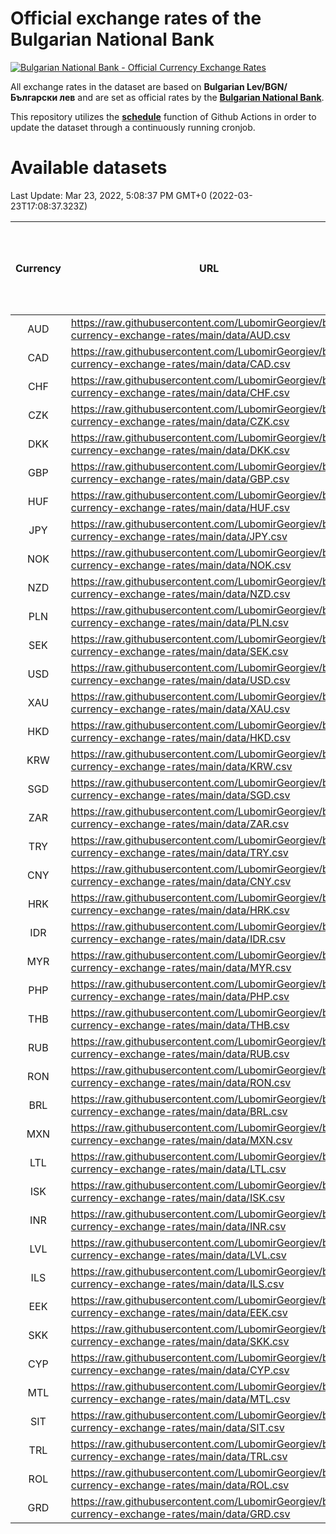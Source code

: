 # Official exchange rates of the Bulgarian National Bank

[![Bulgarian National Bank - Official Currency Exchange Rates](https://github.com/LubomirGeorgiev/bnb-currency-exchange-rates/actions/workflows/update-rates.yml/badge.svg?branch=main)](https://github.com/LubomirGeorgiev/bnb-currency-exchange-rates/actions/workflows/update-rates.yml)

All exchange rates in the dataset are based on **Bulgarian Lev/BGN/Български лев** and are set as official rates by the [**Bulgarian National Bank**](https://www.bnb.bg/Statistics/StExternalSector/StExchangeRates/StERForeignCurrencies/index.htm?toLang=_EN).

This repository utilizes the [**schedule**](https://docs.github.com/en/actions/reference/events-that-trigger-workflows) function of Github Actions in order to update the dataset through a continuously running cronjob.

# Available datasets

<!-- START LINKS (DO NOT EVER FU*ING DELETE THIS COMMENT FOR THE LOVE OF YOUR LIFE!!! IF YOU ARE CURIOS HOW IT WORKS, YOU CAN HAVE A LOOK AT ./src/updateReadme.ts) -->

Last Update: Mar 23, 2022, 5:08:37 PM GMT+0 (2022-03-23T17:08:37.323Z)

| Currency | URL                                                                                             | Number of records | Number of missing days that were filled in |
| :------: | ----------------------------------------------------------------------------------------------- | :---------------: | :----------------------------------------: |
|   AUD    | https://raw.githubusercontent.com/LubomirGeorgiev/bnb-currency-exchange-rates/main/data/AUD.csv |       8197        |                    2523                    |
|   CAD    | https://raw.githubusercontent.com/LubomirGeorgiev/bnb-currency-exchange-rates/main/data/CAD.csv |       8197        |                    2523                    |
|   CHF    | https://raw.githubusercontent.com/LubomirGeorgiev/bnb-currency-exchange-rates/main/data/CHF.csv |       8197        |                    2523                    |
|   CZK    | https://raw.githubusercontent.com/LubomirGeorgiev/bnb-currency-exchange-rates/main/data/CZK.csv |       8197        |                    2523                    |
|   DKK    | https://raw.githubusercontent.com/LubomirGeorgiev/bnb-currency-exchange-rates/main/data/DKK.csv |       8197        |                    2523                    |
|   GBP    | https://raw.githubusercontent.com/LubomirGeorgiev/bnb-currency-exchange-rates/main/data/GBP.csv |       8197        |                    2523                    |
|   HUF    | https://raw.githubusercontent.com/LubomirGeorgiev/bnb-currency-exchange-rates/main/data/HUF.csv |       8197        |                    2523                    |
|   JPY    | https://raw.githubusercontent.com/LubomirGeorgiev/bnb-currency-exchange-rates/main/data/JPY.csv |       8197        |                    2523                    |
|   NOK    | https://raw.githubusercontent.com/LubomirGeorgiev/bnb-currency-exchange-rates/main/data/NOK.csv |       8197        |                    2523                    |
|   NZD    | https://raw.githubusercontent.com/LubomirGeorgiev/bnb-currency-exchange-rates/main/data/NZD.csv |       8197        |                    2523                    |
|   PLN    | https://raw.githubusercontent.com/LubomirGeorgiev/bnb-currency-exchange-rates/main/data/PLN.csv |       8197        |                    2523                    |
|   SEK    | https://raw.githubusercontent.com/LubomirGeorgiev/bnb-currency-exchange-rates/main/data/SEK.csv |       8197        |                    2523                    |
|   USD    | https://raw.githubusercontent.com/LubomirGeorgiev/bnb-currency-exchange-rates/main/data/USD.csv |       8197        |                    2523                    |
|   XAU    | https://raw.githubusercontent.com/LubomirGeorgiev/bnb-currency-exchange-rates/main/data/XAU.csv |       8196        |                    2524                    |
|   HKD    | https://raw.githubusercontent.com/LubomirGeorgiev/bnb-currency-exchange-rates/main/data/HKD.csv |       7897        |                    2434                    |
|   KRW    | https://raw.githubusercontent.com/LubomirGeorgiev/bnb-currency-exchange-rates/main/data/KRW.csv |       7897        |                    2434                    |
|   SGD    | https://raw.githubusercontent.com/LubomirGeorgiev/bnb-currency-exchange-rates/main/data/SGD.csv |       7897        |                    2434                    |
|   ZAR    | https://raw.githubusercontent.com/LubomirGeorgiev/bnb-currency-exchange-rates/main/data/ZAR.csv |       7897        |                    2434                    |
|   TRY    | https://raw.githubusercontent.com/LubomirGeorgiev/bnb-currency-exchange-rates/main/data/TRY.csv |       6383        |                    1968                    |
|   CNY    | https://raw.githubusercontent.com/LubomirGeorgiev/bnb-currency-exchange-rates/main/data/CNY.csv |       6265        |                    1934                    |
|   HRK    | https://raw.githubusercontent.com/LubomirGeorgiev/bnb-currency-exchange-rates/main/data/HRK.csv |       6265        |                    1934                    |
|   IDR    | https://raw.githubusercontent.com/LubomirGeorgiev/bnb-currency-exchange-rates/main/data/IDR.csv |       6265        |                    1934                    |
|   MYR    | https://raw.githubusercontent.com/LubomirGeorgiev/bnb-currency-exchange-rates/main/data/MYR.csv |       6265        |                    1934                    |
|   PHP    | https://raw.githubusercontent.com/LubomirGeorgiev/bnb-currency-exchange-rates/main/data/PHP.csv |       6265        |                    1934                    |
|   THB    | https://raw.githubusercontent.com/LubomirGeorgiev/bnb-currency-exchange-rates/main/data/THB.csv |       6265        |                    1934                    |
|   RUB    | https://raw.githubusercontent.com/LubomirGeorgiev/bnb-currency-exchange-rates/main/data/RUB.csv |       6243        |                    1927                    |
|   RON    | https://raw.githubusercontent.com/LubomirGeorgiev/bnb-currency-exchange-rates/main/data/RON.csv |       6206        |                    1916                    |
|   BRL    | https://raw.githubusercontent.com/LubomirGeorgiev/bnb-currency-exchange-rates/main/data/BRL.csv |       5295        |                    1637                    |
|   MXN    | https://raw.githubusercontent.com/LubomirGeorgiev/bnb-currency-exchange-rates/main/data/MXN.csv |       5295        |                    1637                    |
|   LTL    | https://raw.githubusercontent.com/LubomirGeorgiev/bnb-currency-exchange-rates/main/data/LTL.csv |       5142        |                    1571                    |
|   ISK    | https://raw.githubusercontent.com/LubomirGeorgiev/bnb-currency-exchange-rates/main/data/ISK.csv |       5077        |                    1568                    |
|   INR    | https://raw.githubusercontent.com/LubomirGeorgiev/bnb-currency-exchange-rates/main/data/INR.csv |       4926        |                    1521                    |
|   LVL    | https://raw.githubusercontent.com/LubomirGeorgiev/bnb-currency-exchange-rates/main/data/LVL.csv |       4783        |                    1463                    |
|   ILS    | https://raw.githubusercontent.com/LubomirGeorgiev/bnb-currency-exchange-rates/main/data/ILS.csv |       4202        |                    1302                    |
|   EEK    | https://raw.githubusercontent.com/LubomirGeorgiev/bnb-currency-exchange-rates/main/data/EEK.csv |       3992        |                    1218                    |
|   SKK    | https://raw.githubusercontent.com/LubomirGeorgiev/bnb-currency-exchange-rates/main/data/SKK.csv |       2966        |                    908                     |
|   CYP    | https://raw.githubusercontent.com/LubomirGeorgiev/bnb-currency-exchange-rates/main/data/CYP.csv |       2898        |                    882                     |
|   MTL    | https://raw.githubusercontent.com/LubomirGeorgiev/bnb-currency-exchange-rates/main/data/MTL.csv |       2598        |                    793                     |
|   SIT    | https://raw.githubusercontent.com/LubomirGeorgiev/bnb-currency-exchange-rates/main/data/SIT.csv |       2538        |                    774                     |
|   TRL    | https://raw.githubusercontent.com/LubomirGeorgiev/bnb-currency-exchange-rates/main/data/TRL.csv |       1812        |                    553                     |
|   ROL    | https://raw.githubusercontent.com/LubomirGeorgiev/bnb-currency-exchange-rates/main/data/ROL.csv |       1691        |                    518                     |
|   GRD    | https://raw.githubusercontent.com/LubomirGeorgiev/bnb-currency-exchange-rates/main/data/GRD.csv |        359        |                    107                     |

<!-- END LINKS (DO NOT EVER FU*ING DELETE THIS COMMENT FOR THE LOVE OF YOUR LIFE!!! IF YOU ARE CURIOS HOW IT WORKS, YOU CAN HAVE A LOOK AT ./src/updateReadme.ts) -->
